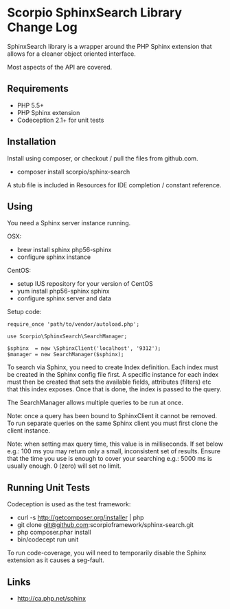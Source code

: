 Scorpio SphinxSearch Library Change Log
=======================================

SphinxSearch library is a wrapper around the PHP Sphinx extension that allows for a cleaner object oriented interface.

Most aspects of the API are covered.

Requirements
------------

 * PHP 5.5+
 * PHP Sphinx extension
 * Codeception 2.1+ for unit tests

Installation
------------

Install using composer, or checkout / pull the files from github.com.

 * composer install scorpio/sphinx-search

A stub file is included in Resources for IDE completion / constant reference.

Using
-----

You need a Sphinx server instance running.

OSX:

 * brew install sphinx php56-sphinx
 * configure sphinx instance

CentOS:

 * setup IUS repository for your version of CentOS
 * yum install php56-sphinx sphinx
 * configure sphinx server and data

Setup code:

    require_once 'path/to/vendor/autoload.php';

    use Scorpio\SphinxSearch\SearchManager;

    $sphinx  = new \SphinxClient('localhost', '9312');
    $manager = new SearchManager($sphinx);

To search via Sphinx, you need to create Index definition. Each index must be created
in the Sphinx config file first. A specific instance for each index must then be
created that sets the available fields, attributes (filters) etc that this index
exposes. Once that is done, the index is passed to the query.

The SearchManager allows multiple queries to be run at once.

Note: once a query has been bound to SphinxClient it cannot be removed. To run
separate queries on the same Sphinx client you must first clone the client instance.

Note: when setting max query time, this value is in milliseconds. If set below e.g.: 100 ms
you may return only a small, inconsistent set of results. Ensure that the time you use is
enough to cover your searching e.g.: 5000 ms is usually enough. 0 (zero) will set no limit.

Running Unit Tests
------------------

Codeception is used as the test framework:

 * curl -s http://getcomposer.org/installer | php
 * git clone git@github.com:scorpioframework/sphinx-search.git
 * php composer.phar install
 * bin/codecept run unit

To run code-coverage, you will need to temporarily disable the Sphinx extension as it causes a seg-fault.

Links
-----

 * http://ca.php.net/sphinx